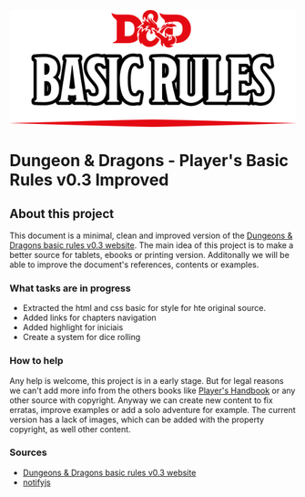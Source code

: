 ![](https://github.com/Narfss/DungeonsAndDragonsBasicRules/raw/master/files/basic-rules_title.png) 
# Dungeon & Dragons - Player's Basic Rules v0.3 Improved


## About this project ##
This document is a minimal, clean and improved version of the [Dungeons & Dragons basic rules v0.3 website](http://dnd.wizards.com/products/tabletop/players-basic-rules). The main idea of this project is to make a better source for tablets, ebooks or printing version. Additonally we will be able to improve the document's references, contents or examples.

### What tasks are in progress
  - Extracted the html and css basic for style for hte original source.
  - Added links for chapters navigation
  - Added highlight for iniciais
  - Create a system for dice rolling

### How to help
Any help is welcome, this project is in a early stage.
But for legal reasons we can't add more info from the others books like [Player's Handbook](http://dnd.wizards.com/products/tabletop-games/rpg-products/rpg_playershandbook) or any other source with copyright. Anyway we can create new content to fix erratas, improve examples or add a solo adventure for example. 
The current version has a lack of images, which can be added with the property copyright, as well other content.

### Sources
- [Dungeons & Dragons basic rules v0.3 website](http://dnd.wizards.com/products/tabletop/players-basic-rules)
- [notifyjs](https://notifyjs.com/)
